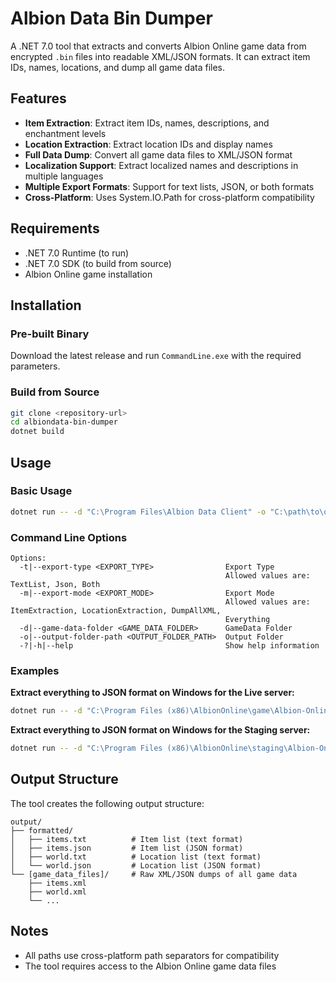 # Albion Data Bin Dumper

A .NET 7.0 tool that extracts and converts Albion Online game data from encrypted `.bin` files into readable XML/JSON formats. It can extract item IDs, names, locations, and dump all game data files.

## Features

- **Item Extraction**: Extract item IDs, names, descriptions, and enchantment levels
- **Location Extraction**: Extract location IDs and display names  
- **Full Data Dump**: Convert all game data files to XML/JSON format
- **Localization Support**: Extract localized names and descriptions in multiple languages
- **Multiple Export Formats**: Support for text lists, JSON, or both formats
- **Cross-Platform**: Uses System.IO.Path for cross-platform compatibility

## Requirements

- .NET 7.0 Runtime (to run)
- .NET 7.0 SDK (to build from source)
- Albion Online game installation

## Installation

### Pre-built Binary
Download the latest release and run `CommandLine.exe` with the required parameters.

### Build from Source
```bash
git clone <repository-url>
cd albiondata-bin-dumper
dotnet build
```

## Usage

### Basic Usage
```bash
dotnet run -- -d "C:\Program Files\Albion Data Client" -o "C:\path\to\output"
```

### Command Line Options
```
Options:
  -t|--export-type <EXPORT_TYPE>                Export Type
                                                Allowed values are: TextList, Json, Both
  -m|--export-mode <EXPORT_MODE>                Export Mode
                                                Allowed values are: ItemExtraction, LocationExtraction, DumpAllXML,
                                                Everything
  -d|--game-data-folder <GAME_DATA_FOLDER>      GameData Folder
  -o|--output-folder-path <OUTPUT_FOLDER_PATH>  Output Folder
  -?|-h|--help                                  Show help information
```

### Examples

**Extract everything to JSON format on Windows for the Live server:**
```bash
dotnet run -- -d "C:\Program Files (x86)\AlbionOnline\game\Albion-Online_Data\StreamingAssets\GameData" -o "C:\output" -t Json -m Everything
```

**Extract everything to JSON format on Windows for the Staging server:**
```bash
dotnet run -- -d "C:\Program Files (x86)\AlbionOnline\staging\Albion-Online_Data\StreamingAssets\GameData" -o "C:\output" -t Json -m Everything
```

## Output Structure

The tool creates the following output structure:
```
output/
├── formatted/
│   ├── items.txt          # Item list (text format)
│   ├── items.json         # Item list (JSON format)
│   ├── world.txt          # Location list (text format)
│   └── world.json         # Location list (JSON format)
└── [game_data_files]/     # Raw XML/JSON dumps of all game data
    ├── items.xml
    ├── world.xml
    └── ...
```

## Notes

- All paths use cross-platform path separators for compatibility
- The tool requires access to the Albion Online game data files

